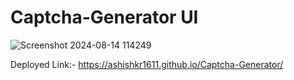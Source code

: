 # Captcha-Generator UI

![Screenshot 2024-08-14 114249](https://github.com/user-attachments/assets/ef213662-3a91-4630-99e6-076cfab6c2e7)

Deployed Link:- https://ashishkr1611.github.io/Captcha-Generator/
